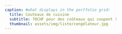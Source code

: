```yaml
---
caption: #what displays in the portfolio grid:
  title: Couteaux de cuisine
  subtitle: 70CHF pour des coûteaux qui coupent !
  thumbnail: assets/img/liste/congélateur.jpg
---
```

